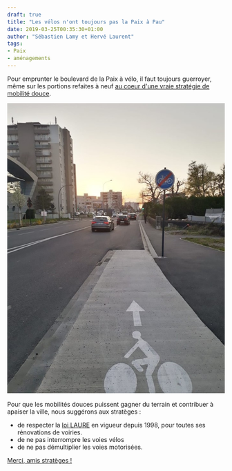 ```yaml
---
draft: true
title: "Les vélos n'ont toujours pas la Paix à Pau"
date: 2019-03-25T00:35:30+01:00
author: "Sébastien Lamy et Hervé Laurent"
tags:
- Paix
- aménagements
---
```


Pour emprunter le boulevard de la Paix à vélo, il faut toujours guerroyer, même
sur les portions refaites à neuf [au coeur d'une vraie stratégie de mobilité douce][douce].

![](paix.jpg)

Pour que les mobilités douces puissent gagner du terrain et contribuer à apaiser
la ville, nous suggérons aux stratèges :
 
* de respecter la [loi LAURE][laure] en vigueur depuis 1998, pour toutes ses rénovations de voiries.
* de ne pas interrompre les voies vélos
* de ne pas démultiplier les voies motorisées.


[Merci, amis stratèges !](/blog/2019/alsace-lorraine-la-debacle-velo/#quelle-strat%C3%A9gie)

[douce]: https://www.pau.fr/article/le-velo-au-coeur-d-une-vraie-strategie-de-mobilites-douces
[laure]: https://www.legifrance.gouv.fr/affichCodeArticle.do?cidTexte=LEGITEXT000006074220&idArticle=LEGIARTI000006833430&dateTexte=20090518
